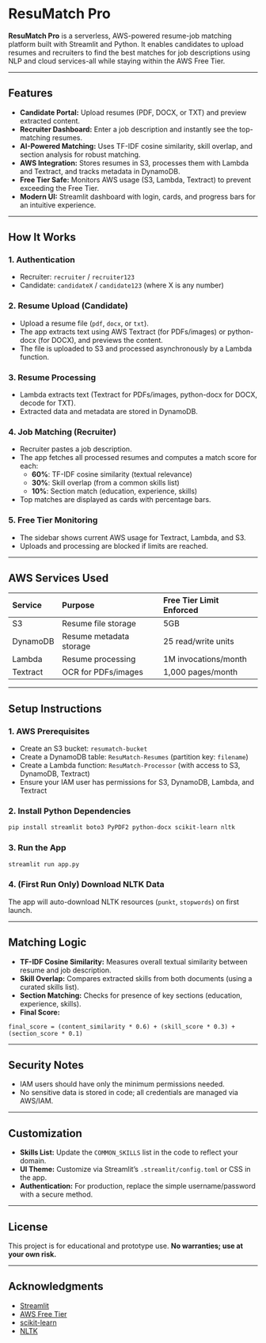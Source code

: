 # ResuMatch Pro

**ResuMatch Pro** is a serverless, AWS-powered resume-job matching platform built with Streamlit and Python.
It enables candidates to upload resumes and recruiters to find the best matches for job descriptions using NLP and cloud services-all while staying within the AWS Free Tier.

---

## Features

- **Candidate Portal:** Upload resumes (PDF, DOCX, or TXT) and preview extracted content.
- **Recruiter Dashboard:** Enter a job description and instantly see the top-matching resumes.
- **AI-Powered Matching:** Uses TF-IDF cosine similarity, skill overlap, and section analysis for robust matching.
- **AWS Integration:** Stores resumes in S3, processes them with Lambda and Textract, and tracks metadata in DynamoDB.
- **Free Tier Safe:** Monitors AWS usage (S3, Lambda, Textract) to prevent exceeding the Free Tier.
- **Modern UI:** Streamlit dashboard with login, cards, and progress bars for an intuitive experience.

---

## How It Works

### 1. **Authentication**

- Recruiter: `recruiter` / `recruiter123`
- Candidate: `candidateX` / `candidate123` (where X is any number)

### 2. **Resume Upload (Candidate)**

- Upload a resume file (`pdf`, `docx`, or `txt`).
- The app extracts text using AWS Textract (for PDFs/images) or python-docx (for DOCX), and previews the content.
- The file is uploaded to S3 and processed asynchronously by a Lambda function.

### 3. **Resume Processing**

- Lambda extracts text (Textract for PDFs/images, python-docx for DOCX, decode for TXT).
- Extracted data and metadata are stored in DynamoDB.

### 4. **Job Matching (Recruiter)**

- Recruiter pastes a job description.
- The app fetches all processed resumes and computes a match score for each:
  - **60%**: TF-IDF cosine similarity (textual relevance)
  - **30%**: Skill overlap (from a common skills list)
  - **10%**: Section match (education, experience, skills)
- Top matches are displayed as cards with percentage bars.

### 5. **Free Tier Monitoring**

- The sidebar shows current AWS usage for Textract, Lambda, and S3.
- Uploads and processing are blocked if limits are reached.

---

## AWS Services Used

| Service  | Purpose                 | Free Tier Limit Enforced |
| :------- | :---------------------- | :----------------------- |
| S3       | Resume file storage     | 5GB                      |
| DynamoDB | Resume metadata storage | 25 read/write units      |
| Lambda   | Resume processing       | 1M invocations/month     |
| Textract | OCR for PDFs/images     | 1,000 pages/month        |

---

## Setup Instructions

### 1. **AWS Prerequisites**

- Create an S3 bucket: `resumatch-bucket`
- Create a DynamoDB table: `ResuMatch-Resumes` (partition key: `filename`)
- Create a Lambda function: `ResuMatch-Processor` (with access to S3, DynamoDB, Textract)
- Ensure your IAM user has permissions for S3, DynamoDB, Lambda, and Textract

### 2. **Install Python Dependencies**

```bash
pip install streamlit boto3 PyPDF2 python-docx scikit-learn nltk
```

### 3. **Run the App**

```bash
streamlit run app.py
```

### 4. **(First Run Only) Download NLTK Data**

The app will auto-download NLTK resources (`punkt`, `stopwords`) on first launch.

---

## Matching Logic

- **TF-IDF Cosine Similarity:** Measures overall textual similarity between resume and job description.
- **Skill Overlap:** Compares extracted skills from both documents (using a curated skills list).
- **Section Matching:** Checks for presence of key sections (education, experience, skills).
- **Final Score:**

```
final_score = (content_similarity * 0.6) + (skill_score * 0.3) + (section_score * 0.1)
```

---

## Security Notes

- IAM users should have only the minimum permissions needed.
- No sensitive data is stored in code; all credentials are managed via AWS/IAM.

---

## Customization

- **Skills List:** Update the `COMMON_SKILLS` list in the code to reflect your domain.
- **UI Theme:** Customize via Streamlit’s `.streamlit/config.toml` or CSS in the app.
- **Authentication:** For production, replace the simple username/password with a secure method.

---

## License

This project is for educational and prototype use.
**No warranties; use at your own risk.**

---

## Acknowledgments

- [Streamlit](https://streamlit.io/)
- [AWS Free Tier](https://aws.amazon.com/free/)
- [scikit-learn](https://scikit-learn.org/)
- [NLTK](https://www.nltk.org/)


